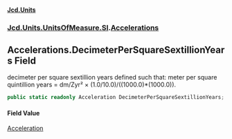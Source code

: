 #### [Jcd.Units](index.md 'index')
### [Jcd.Units.UnitsOfMeasure.SI](Jcd.Units.UnitsOfMeasure.SI.md 'Jcd.Units.UnitsOfMeasure.SI').[Accelerations](Accelerations.md 'Jcd.Units.UnitsOfMeasure.SI.Accelerations')

## Accelerations.DecimeterPerSquareSextillionYears Field

decimeter per square sextillion years defined such that: meter per square quintillion years = dm/Zyr² × (1.0/10.0)/((1000.0)*(1000.0)).

```csharp
public static readonly Acceleration DecimeterPerSquareSextillionYears;
```

#### Field Value
[Acceleration](Acceleration.md 'Jcd.Units.UnitTypes.Acceleration')
